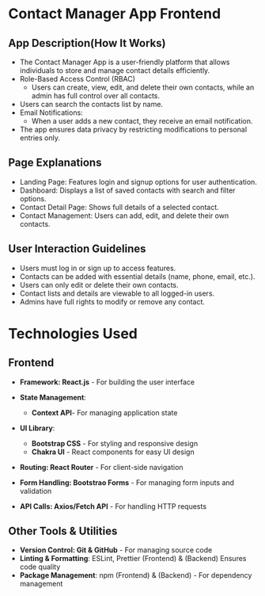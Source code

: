 # Contact Manager App Frontend

## App Description(How It Works)

- The Contact Manager App is a user-friendly platform that allows
  individuals to store and manage contact details efficiently.
- Role-Based Access Control (RBAC)
  - Users can create, view, edit, and delete their own contacts, while an  
    admin has full control over all contacts.
- Users can search the contacts list by name.
- Email Notifications:
  - When a user adds a new contact, they receive an email notification.
- The app ensures data privacy by restricting modifications to personal
  entries only.

## Page Explanations

- Landing Page: Features login and signup options for user authentication.
- Dashboard: Displays a list of saved contacts with search and filter
  options.
- Contact Detail Page: Shows full details of a selected contact.
- Contact Management: Users can add, edit, and delete their own contacts.

## User Interaction Guidelines

- Users must log in or sign up to access features.
- Contacts can be added with essential details (name, phone, email, etc.).
- Users can only edit or delete their own contacts.
- Contact lists and details are viewable to all logged-in users.
- Admins have full rights to modify or remove any contact.

# Technologies Used

## Frontend

- **Framework: React.js** - For building the user interface
- **State Management**:
  - **Context API**- For managing application state
- **UI Library**:

  - **Bootstrap CSS** - For styling and responsive design
  - **Chakra UI** - React components for easy UI design

- **Routing: React Router** - For client-side navigation

- **Form Handling: Bootstrao Forms** - For managing form inputs and
  validation
- **API Calls: Axios/Fetch API** - For handling HTTP requests

## Other Tools & Utilities

- **Version Control: Git & GitHub** - For managing source code
- **Linting & Formatting**: ESLint, Prettier (Frontend) & (Backend) Ensures
  code quality
- **Package Management**: npm (Frontend) & (Backend) - For dependency
  management
